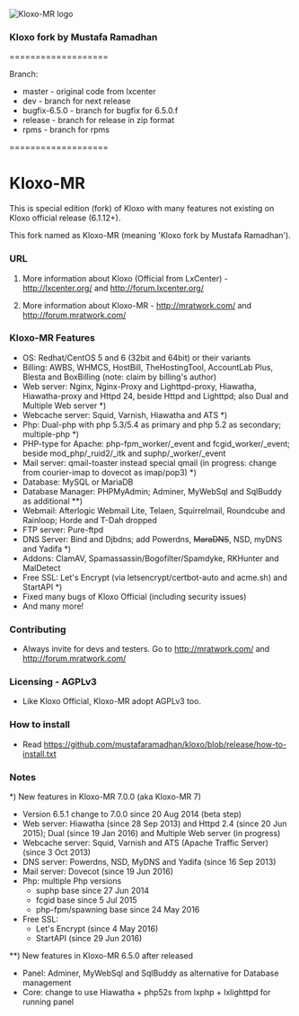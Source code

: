 ![Kloxo-MR logo](https://github.com/mustafaramadhan/kloxo/blob/dev/kloxo-mr_big.png)

### Kloxo fork by Mustafa Ramadhan


===================

Branch:
- master - original code from lxcenter
- dev - branch for next release
- bugfix-6.5.0 - branch for bugfix for 6.5.0.f
- release - branch for release in zip format
- rpms - branch for rpms

===================

# Kloxo-MR

This is special edition (fork) of Kloxo with many features not existing on Kloxo official release (6.1.12+).

This fork named as Kloxo-MR (meaning 'Kloxo fork by Mustafa Ramadhan').

### URL

1. More information about Kloxo (Official from LxCenter) - http://lxcenter.org/ and http://forum.lxcenter.org/

2. More information about Kloxo-MR - http://mratwork.com/ and http://forum.mratwork.com/

### Kloxo-MR Features

* OS: Redhat/CentOS 5 and 6 (32bit and 64bit) or their variants
* Billing: AWBS, WHMCS, HostBill, TheHostingTool, AccountLab Plus, Blesta and BoxBilling (note: claim by billing's author)
* Web server: Nginx, Nginx-Proxy and Lighttpd-proxy, Hiawatha, Hiawatha-proxy and Httpd 24, beside Httpd and Lighttpd; also Dual and Multiple Web server *)
* Webcache server: Squid, Varnish, Hiawatha and ATS *)
* Php: Dual-php with php 5.3/5.4 as primary and php 5.2 as secondary; multiple-php *)
* PHP-type for Apache: php-fpm_worker/_event and fcgid_worker/_event; beside mod_php/_ruid2/_itk and suphp/_worker/_event
* Mail server: qmail-toaster instead special qmail (in progress: change from courier-imap to dovecot as imap/pop3) *)
* Database: MySQL or MariaDB
* Database Manager: PHPMyAdmin; Adminer, MyWebSql and SqlBuddy as additional **)
* Webmail: Afterlogic Webmail Lite, Telaen, Squirrelmail, Roundcube and Rainloop; Horde and T-Dah dropped
* FTP server: Pure-ftpd
* DNS Server: Bind and Djbdns; add Powerdns, ~~MaraDNS~~, NSD, myDNS and Yadifa *)
* Addons: ClamAV, Spamassassin/Bogofilter/Spamdyke, RKHunter and MalDetect
* Free SSL: Let's Encrypt (via letsencrypt/certbot-auto and acme.sh) and StartAPI *)
* Fixed many bugs of Kloxo Official (including security issues)
* And many more!

### Contributing

* Always invite for devs and testers. Go to http://mratwork.com/ and http://forum.mratwork.com/

### Licensing - AGPLv3

* Like Kloxo Official, Kloxo-MR adopt AGPLv3 too.

### How to install

* Read https://github.com/mustafaramadhan/kloxo/blob/release/how-to-install.txt


### Notes
*) New features in Kloxo-MR 7.0.0 (aka Kloxo-MR 7)

- Version 6.5.1 change to 7.0.0 since 20 Aug 2014 (beta step)
- Web server: Hiawatha (since 28 Sep 2013) and Httpd 2.4 (since 20 Jun 2015); Dual (since 19 Jan 2016) and Multiple Web server (in progress)
- Webcache server: Squid, Varnish and ATS (Apache Traffic Server) (since 3 Oct 2013)
- DNS server: Powerdns, NSD, MyDNS and Yadifa (since 16 Sep 2013)
- Mail server: Dovecot (since 19 Jun 2016)
- Php: multiple Php versions
  * suphp base since 27 Jun 2014
  * fcgid base since 5 Jul 2015
  * php-fpm/spawning base since 24 May 2016
- Free SSL:
  * Let's Encrypt (since 4 May 2016)
  * StartAPI (since 29 Jun 2016)

**) New features in Kloxo-MR 6.5.0 after released
- Panel: Adminer, MyWebSql and SqlBuddy as alternative for Database management
- Core: change to use Hiawatha + php52s from lxphp + lxlighttpd for running panel

